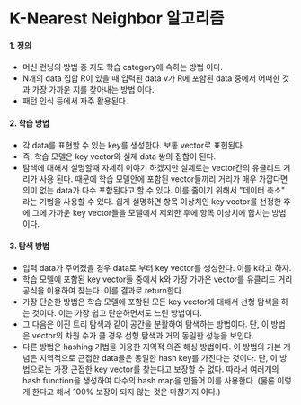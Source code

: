 K-Nearest Neighbor 알고리즘
==========================

#### 1. 정의
- 머신 런닝의 방법 중 지도 학습 category에 속하는 방법 이다.
- N개의 data 집합 R이 있을 때 입력된 data v가 R에 포함된 data 중에서 어떠한 것과 가장 가까운 지를 찾아내는 방법 이다.
- 패턴 인식 등에서 자주 활용된다.

#### 2. 학습 방법
- 각 data를 표현할 수 있는 key를 생성한다. 보통 vector로 표현된다.
- 즉, 학습 모델은 key vector와 실제 data 쌍의 집합이 된다.
- 탐색에 대해서 설명할때 자세히 이야기 하겠지만 실제로는 vector간의 유클리드 거리가 사용 된다. 때문에 학습 모델안에 포함된 vector들끼리 거리가 매우 가깝다면 의미 없는 data가 다수 포함된다고 할 수 있다. 이를 줄이기 위해서 "데이터 축소" 라는 기법을 사용할 수 있다. 쉽게 설명하면 항목 이상치인 key vector를 선정한 후에 그에 가까운 key vector들을 모델에서 제외한 후에 항목 이상치에 합치는 방법이다.

#### 3. 탐색 방법
- 입력 data가 주어졌을 경우 data로 부터 key vector를 생성한다. 이를 k라고 하자.
- 학습 모델에 포함된 key vector들 중에서 k와 가장 가까운 vector를 유클리드 거리 공식을 이용하여 찾는다. 이를 결과로 return한다.
- 가장 단순한 방법은 학습 모델에 포함된 모든 key vector에 대해서 선형 탐색을 하는 것이다. 이는 가장 쉽고 단순하면서도 느린 방법이다.
- 그 다음은 이진 트리 탐색과 같이 공간을 분활하여 탐색하는 방법이다. 단, 이 방법은 vector의 차원 수가 클 경우 선형 탐색과 거의 동일한 성능을 보인다.
- 다른 방법은 hashing 기법을 이용한 지역적 의존 해싱 방법이다. 이 방법의 기본 개념은 지역적으로 근접한 data들은 동일한 hash key를 가진다는 것이다. 단, 이 방법으로는 가장 근접한 key vector를 찾는다고 보장할 수 없다. 따라서 여러개의 hash function을 생성하여 다수의 hash map을 만들어 이를 사용한다. (물론 이렇게 한다고 해서 100% 보장이 되지 않는 것은 마찮가지 이다.)

